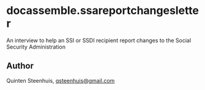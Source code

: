 # docassemble.ssareportchangesletter

An interview to help an SSI or SSDI recipient report changes to the Social Security Administration

## Author

Quinten Steenhuis, qsteenhuis@gmail.com


